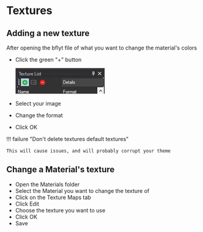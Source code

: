# Textures

## Adding a new texture

After opening the bflyt file of what you want to change the material's colors

- Click the green "+" button

    ![image](imgs/t.webp)

- Select your image
- Change the format
- Click OK

!!! failure "Don't delete textures default textures"

    This will cause issues, and will probably corrupt your theme

## Change a Material's texture

- Open the Materials folder
- Select the Material you want to change the texture of
- Click on the Texture Maps tab
- Click Edit
- Choose the texture you want to use
- Click OK
- Save